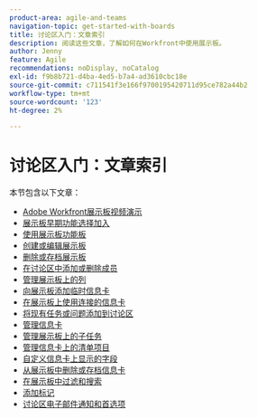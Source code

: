 ```yaml
---
product-area: agile-and-teams
navigation-topic: get-started-with-boards
title: 讨论区入门：文章索引
description: 阅读这些文章，了解如何在Workfront中使用展示板。
author: Jenny
feature: Agile
recommendations: noDisplay, noCatalog
exl-id: f9b8b721-d4ba-4ed5-b7a4-ad3610cbc18e
source-git-commit: c711541f3e166f9700195420711d95ce782a44b2
workflow-type: tm+mt
source-wordcount: '123'
ht-degree: 2%

---
```


# 讨论区入门：文章索引

<!-- Audited: 12/2023 -->

本节包含以下文章：

* [Adobe Workfront展示板视频演示](/help/quicksilver/agile/get-started-with-boards/boards-video-demonstrations.md)
* [展示板早期功能选择加入](../../agile/get-started-with-boards/boards-early-feature-opt-in.md)
* [使用展示板功能板](../../agile/get-started-with-boards/use-boards-page.md)
* [创建或编辑展示板](../../agile/get-started-with-boards/create-edit-board.md)
* [删除或存档展示板](/help/quicksilver/agile/get-started-with-boards/delete-archive-board.md)
* [在讨论区中添加或删除成员](../../agile/get-started-with-boards/add-members-to-board.md)
* [管理展示板上的列](../../agile/get-started-with-boards/manage-board-columns.md)
* [向展示板添加临时信息卡](../../agile/get-started-with-boards/add-card-to-board.md)
* [在展示板上使用连接的信息卡](/help/quicksilver/agile/get-started-with-boards/connected-cards.md)
* [将现有任务或问题添加到讨论区](/help/quicksilver/agile/get-started-with-boards/add-card-from-list-to-board.md)
* [管理信息卡](../../agile/get-started-with-boards/move-board-items.md)
* [管理展示板上的子任务](/help/quicksilver/agile/get-started-with-boards/manage-subtasks-on-boards.md)
* [管理信息卡上的清单项目](/help/quicksilver/agile/get-started-with-boards/manage-checklist-items.md)
* [自定义信息卡上显示的字段](/help/quicksilver/agile/get-started-with-boards/customize-fields-on-card.md)
* [从展示板中删除或存档信息卡](../../agile/get-started-with-boards/delete-board-items.md)
* [在展示板中过滤和搜索](../../agile/get-started-with-boards/filter-search-in-board.md)
* [添加标记](../../agile/get-started-with-boards/add-tags.md)
* [讨论区电子邮件通知和首选项](/help/quicksilver/agile/get-started-with-boards/boards-emails.md)
